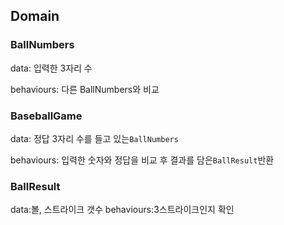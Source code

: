 ## Domain

### BallNumbers

data: 입력한 3자리 수

behaviours: 다른 BallNumbers와 비교

### BaseballGame

data: 정답 3자리 수를 들고 있는`BallNumbers`

behaviours: 입력한 숫자와 정답을 비교 후 결과를 담은`BallResult`반환

### BallResult

data:볼, 스트라이크 갯수 behaviours:3스트라이크인지 확인